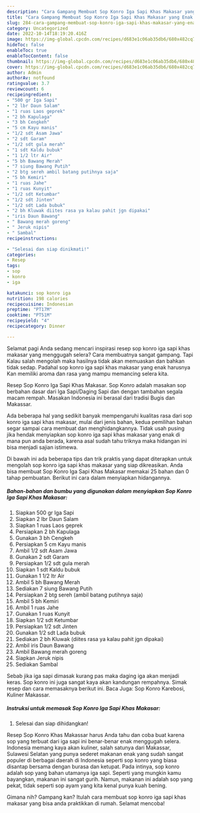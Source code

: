 ```yaml
---
description: "Cara Gampang Membuat Sop Konro Iga Sapi Khas Makasar yang Enak Banget "
title: "Cara Gampang Membuat Sop Konro Iga Sapi Khas Makasar yang Enak Banget "
slug: 284-cara-gampang-membuat-sop-konro-iga-sapi-khas-makasar-yang-enak-banget
category: Uncategorized
date: 2022-10-14T18:19:20.416Z
image: https://img-global.cpcdn.com/recipes/d683e1c06ab35db6/680x482cq70/sop-konro-iga-sapi-khas-makasar-foto-resep-utama.jpg
hideToc: false
enableToc: true
enableTocContent: false
thumbnail: https://img-global.cpcdn.com/recipes/d683e1c06ab35db6/680x482cq70/sop-konro-iga-sapi-khas-makasar-foto-resep-utama.jpg
cover: https://img-global.cpcdn.com/recipes/d683e1c06ab35db6/680x482cq70/sop-konro-iga-sapi-khas-makasar-foto-resep-utama.jpg
author: Admin
authorAv: notfound
ratingvalue: 3.7
reviewcount: 6
recipeingredient:
- "500 gr Iga Sapi"
- "2 lbr Daun Salam"
- "1 ruas Laos geprek"
- "2 bh Kapulaga"
- "3 bh Cengkeh"
- "5 cm Kayu manis"
- "1/2 sdt Asam Jawa"
- "2 sdt Garam"
- "1/2 sdt gula merah"
- "1 sdt Kaldu bubuk"
- "1 1/2 ltr Air"
- "5 bh Bawang Merah"
- "7 siung Bawang Putih"
- "2 btg sereh ambil batang putihnya saja"
- "5 bh Kemiri"
- "1 ruas Jahe"
- "1 ruas Kunyit"
- "1/2 sdt Ketumbar"
- "1/2 sdt Jinten"
- "1/2 sdt Lada bubuk"
- "2 bh Kluwak diites rasa ya kalau pahit jgn dipakai"
- "iris Daun Bawang"
- " Bawang merah goreng"
- " Jeruk nipis"
- " Sambal"
recipeinstructions:

- "Selesai dan siap dinikmati!"
categories:
- Resep
tags:
- sop
- konro
- iga

katakunci: sop konro iga 
nutrition: 198 calories
recipecuisine: Indonesian
preptime: "PT17M"
cooktime: "PT51M"
recipeyield: "4"
recipecategory: Dinner

---
```



Selamat pagi Anda sedang mencari inspirasi resep sop konro iga sapi khas makasar yang menggugah selera? Cara membuatnya sangat gampang. Tapi Kalau salah mengolah maka hasilnya tidak akan memuaskan dan bahkan tidak sedap. Padahal sop konro iga sapi khas makasar yang enak harusnya Kan memiliki aroma dan rasa yang mampu memancing selera kita.


Resep Sop Konro Iga Sapi Khas Makasar. Sop Konro adalah masakan sop berbahan dasar dari Iga Sapi/Daging Sapi dan dengan tambahan segala macam rempah. Masakan Indonesia ini berasal dari tradisi Bugis dan Makassar.

Ada beberapa hal yang sedikit banyak mempengaruhi kualitas rasa dari sop konro iga sapi khas makasar, mulai dari jenis bahan, kedua pemilihan bahan segar sampai cara membuat dan menghidangkannya. Tidak usah pusing jika hendak menyiapkan sop konro iga sapi khas makasar yang enak di mana pun anda berada, karena asal sudah tahu triknya maka hidangan ini bisa menjadi sajian istimewa.


Di bawah ini ada beberapa tips dan trik praktis yang dapat diterapkan untuk mengolah sop konro iga sapi khas makasar yang siap dikreasikan. Anda bisa membuat Sop Konro Iga Sapi Khas Makasar memakai 25 bahan dan 0 tahap pembuatan. Berikut ini cara dalam menyiapkan hidangannya.

<!--inarticleads1-->

##### Bahan-bahan dan bumbu yang digunakan dalam menyiapkan Sop Konro Iga Sapi Khas Makasar:

1. Siapkan 500 gr Iga Sapi
1. Siapkan 2 lbr Daun Salam
1. Siapkan 1 ruas Laos geprek
1. Persiapkan 2 bh Kapulaga
1. Gunakan 3 bh Cengkeh
1. Persiapkan 5 cm Kayu manis
1. Ambil 1/2 sdt Asam Jawa
1. Gunakan 2 sdt Garam
1. Persiapkan 1/2 sdt gula merah
1. Siapkan 1 sdt Kaldu bubuk
1. Gunakan 1 1/2 ltr Air
1. Ambil 5 bh Bawang Merah
1. Sediakan 7 siung Bawang Putih
1. Persiapkan 2 btg sereh (ambil batang putihnya saja)
1. Ambil 5 bh Kemiri
1. Ambil 1 ruas Jahe
1. Gunakan 1 ruas Kunyit
1. Siapkan 1/2 sdt Ketumbar
1. Persiapkan 1/2 sdt Jinten
1. Gunakan 1/2 sdt Lada bubuk
1. Sediakan 2 bh Kluwak (diites rasa ya kalau pahit jgn dipakai)
1. Ambil iris Daun Bawang
1. Ambil  Bawang merah goreng
1. Siapkan  Jeruk nipis
1. Sediakan  Sambal


Sebab jika iga sapi dimasak kurang pas maka daging iga akan menjadi keras. Sop konro ini juga sangat kaya akan kandungan rempahnya. Simak resep dan cara memasaknya berikut ini. Baca Juga: Sop Konro Karebosi, Kuliner Makassar. 

<!--inarticleads2-->

##### Instruksi untuk memasak Sop Konro Iga Sapi Khas Makasar:


1. Selesai dan siap dihidangkan!

Resep Sop Konro Khas Makassar harus Anda tahu dan coba buat karena sop yang terbuat dari iga sapi ini benar-benar enak menggugah selera. Indonesia memang kaya akan kuliner, salah satunya dari Makassar, Sulawesi Selatan yang punya sederet makanan enak yang sudah sangat populer di berbagai daerah di Indonesia seperti sop konro yang biasa disantap bersama dengan burasa dan ketupat. Pada intinya, sop konro adalah sop yang bahan utamanya iga sapi. Seperti yang mungkin kamu bayangkan, makanan ini sangat gurih. Namun, makanan ini adalah sop yang pekat, tidak seperti sop ayam yang kita kenal punya kuah bening. 

Gimana nih? Gampang kan? Itulah cara membuat sop konro iga sapi khas makasar yang bisa anda praktikkan di rumah. Selamat mencoba!
